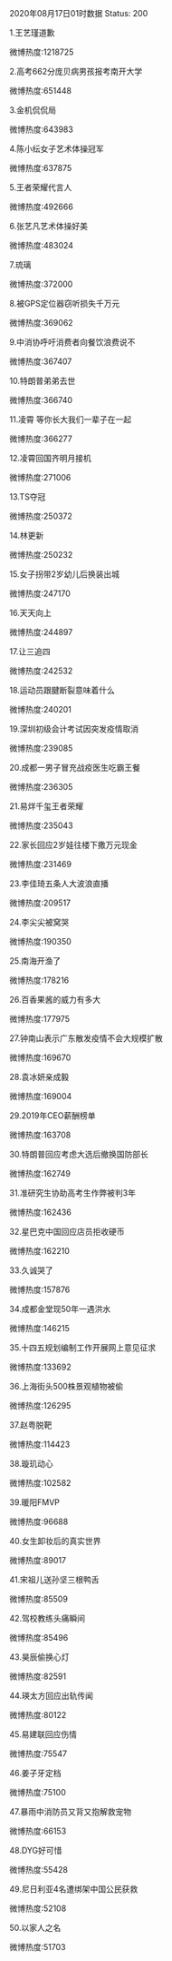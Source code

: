 2020年08月17日01时数据
Status: 200

1.王艺瑾道歉

微博热度:1218725

2.高考662分庞贝病男孩报考南开大学

微博热度:651448

3.金机侃侃局

微博热度:643983

4.陈小纭女子艺术体操冠军

微博热度:637875

5.王者荣耀代言人

微博热度:492666

6.张艺凡艺术体操好美

微博热度:483024

7.琉璃

微博热度:372000

8.被GPS定位器窃听损失千万元

微博热度:369062

9.中消协呼吁消费者向餐饮浪费说不

微博热度:367407

10.特朗普弟弟去世

微博热度:366740

11.凌霄 等你长大我们一辈子在一起

微博热度:366277

12.凌霄回国齐明月接机

微博热度:271006

13.TS夺冠

微博热度:250372

14.林更新

微博热度:250232

15.女子拐带2岁幼儿后换装出城

微博热度:247170

16.天天向上

微博热度:244897

17.让三追四

微博热度:242532

18.运动员跟腱断裂意味着什么

微博热度:240201

19.深圳初级会计考试因突发疫情取消

微博热度:239085

20.成都一男子冒充战疫医生吃霸王餐

微博热度:236305

21.易烊千玺王者荣耀

微博热度:235043

22.家长回应2岁娃往楼下撒万元现金

微博热度:231469

23.李佳琦五条人大波浪直播

微博热度:209517

24.李尖尖被窝哭

微博热度:190350

25.南海开渔了

微博热度:178216

26.百香果酱的威力有多大

微博热度:177975

27.钟南山表示广东散发疫情不会大规模扩散

微博热度:169670

28.袁冰妍亲成毅

微博热度:169004

29.2019年CEO薪酬榜单

微博热度:163708

30.特朗普回应考虑大选后撤换国防部长

微博热度:162749

31.准研究生协助高考生作弊被判3年

微博热度:162436

32.星巴克中国回应店员拒收硬币

微博热度:162210

33.久诚哭了

微博热度:157876

34.成都金堂现50年一遇洪水

微博热度:146215

35.十四五规划编制工作开展网上意见征求

微博热度:133692

36.上海街头500株景观植物被偷

微博热度:126295

37.赵粤脱靶

微博热度:114423

38.璇玑动心

微博热度:102582

39.暖阳FMVP

微博热度:96688

40.女生卸妆后的真实世界

微博热度:89017

41.宋祖儿送孙坚三根鸭舌

微博热度:85509

42.驾校教练头痛瞬间

微博热度:85496

43.昊辰偷换心灯

微博热度:82591

44.瑛太方回应出轨传闻

微博热度:80122

45.易建联回应伤情

微博热度:75547

46.姜子牙定档

微博热度:75100

47.暴雨中消防员又背又抱解救宠物

微博热度:66153

48.DYG好可惜

微博热度:55428

49.尼日利亚4名遭绑架中国公民获救

微博热度:52108

50.以家人之名

微博热度:51703

